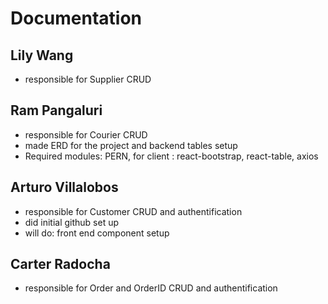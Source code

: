 # Documentation
 

## Lily Wang

- responsible for Supplier CRUD



## Ram Pangaluri
- responsible for Courier CRUD
- made ERD for the project and backend tables setup
- Required modules: PERN, for client : react-bootstrap, react-table, axios

## Arturo Villalobos
- responsible for Customer CRUD and authentification
- did initial github set up
- will do: front end component setup

## Carter Radocha

- responsible for Order and OrderID CRUD and authentification

